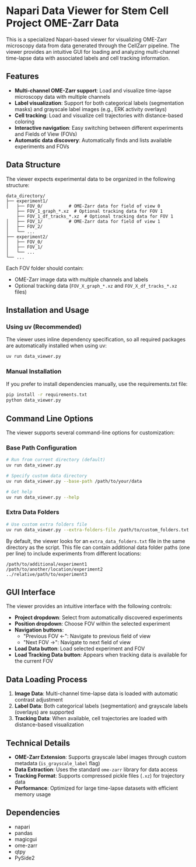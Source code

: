 # Napari Data Viewer for Stem Cell Project OME-Zarr Data

This is a specialized Napari-based viewer for visualizing OME-Zarr microscopy data from data generated through the CellZarr pipeline. The viewer provides an intuitive GUI for loading and analyzing multi-channel time-lapse data with associated labels and cell tracking information.

## Features

- **Multi-channel OME-Zarr support**: Load and visualize time-lapse microscopy data with multiple channels
- **Label visualization**: Support for both categorical labels (segmentation masks) and grayscale label images (e.g., ERK activity overlays)
- **Cell tracking**: Load and visualize cell trajectories with distance-based coloring
- **Interactive navigation**: Easy switching between different experiments and Fields of View (FOVs)
- **Automatic data discovery**: Automatically finds and lists available experiments and FOVs

## Data Structure

The viewer expects experimental data to be organized in the following structure:

```
data_directory/
├── experiment1/
│   ├── FOV_0/          # OME-Zarr data for field of view 0
    ├── FOV_1_graph_*.xz  # Optional tracking data for FOV 1
    ├── FOV_1_df_tracks_*.xz  # Optional tracking data for FOV 1
│   ├── FOV_1/          # OME-Zarr data for field of view 1
│   ├── FOV_2/
│   └── ...
├── experiment2/
│   ├── FOV_0/
│   ├── FOV_1/
│   └── ...
└── ...
```

Each FOV folder should contain:
- OME-Zarr image data with multiple channels and labels
- Optional tracking data (`FOV_X_graph_*.xz` and `FOV_X_df_tracks_*.xz` files)

## Installation and Usage

### Using uv (Recommended)

The viewer uses inline dependency specification, so all required packages are automatically installed when using uv:

```bash
uv run data_viewer.py
```

### Manual Installation

If you prefer to install dependencies manually, use the requirements.txt file:

```bash
pip install -r requirements.txt
python data_viewer.py
```

## Command Line Options

The viewer supports several command-line options for customization:

### Base Path Configuration
```bash
# Run from current directory (default)
uv run data_viewer.py

# Specify custom data directory
uv run data_viewer.py --base-path /path/to/your/data

# Get help
uv run data_viewer.py --help
```

### Extra Data Folders
```bash
# Use custom extra folders file
uv run data_viewer.py --extra-folders-file /path/to/custom_folders.txt
```

By default, the viewer looks for an `extra_data_folders.txt` file in the same directory as the script. This file can contain additional data folder paths (one per line) to include experiments from different locations:

```
/path/to/additional/experiment1
/path/to/another/location/experiment2
../relative/path/to/experiment3
```

## GUI Interface

The viewer provides an intuitive interface with the following controls:

- **Project dropdown**: Select from automatically discovered experiments
- **Position dropdown**: Choose FOV within the selected experiment
- **Navigation buttons**:
  - "Previous FOV <-": Navigate to previous field of view
  - "Next FOV ->": Navigate to next field of view
- **Load Data button**: Load selected experiment and FOV
- **Load Tracking Data button**: Appears when tracking data is available for the current FOV

## Data Loading Process

1. **Image Data**: Multi-channel time-lapse data is loaded with automatic contrast adjustment
2. **Label Data**: Both categorical labels (segmentation) and grayscale labels (overlays) are supported
3. **Tracking Data**: When available, cell trajectories are loaded with distance-based visualization

## Technical Details

- **OME-Zarr Extension**: Supports grayscale label images through custom metadata (`is_grayscale_label` flag)
- **Data Extraction**: Uses the standard `ome-zarr` library for data access
- **Tracking Format**: Supports compressed pickle files (`.xz`) for trajectory data
- **Performance**: Optimized for large time-lapse datasets with efficient memory usage

## Dependencies

- napari
- pandas
- magicgui
- ome-zarr
- qtpy
- PySide2
